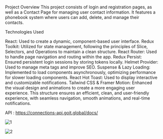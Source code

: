 Project Overview
This project consists of login and registration pages, as well as a Contact Page for managing user contact information. It features a phonebook system where users can add, delete, and manage their contacts.

Technologies Used

React: Used to create a dynamic, component-based user interface.
Redux Toolkit: Utilized for state management, following the principles of Slice, Selectors, and Operations to maintain a clean structure.
React Router: Used to handle page navigation and routing within the app.
Redux Persist: Ensured persistent login sessions by storing tokens locally.
Helmet Provider: Used to manage meta tags and improve SEO.
Suspense & Lazy Loading: Implemented to load components asynchronously, optimizing performance for slower loading components.
React Hot Toast: Used to display interactive and customizable notifications.
Tailwind CSS & Framer Motion: Enhanced the visual design and animations to create a more engaging user experience.
This structure ensures an efficient, clean, and user-friendly experience, with seamless navigation, smooth animations, and real-time notifications.

API : https://connections-api.goit.global/docs/


![1](https://github.com/user-attachments/assets/d04babb7-8b35-4372-b54b-6da16b88b85a)

![2](https://github.com/user-attachments/assets/6b4fe023-a3e0-4d8a-bb0c-ba8cfbc4aac6)
